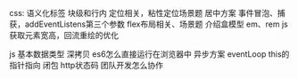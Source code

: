 css: 
语义化标签
块级和行内
定位相关，粘性定位场景题
居中方案
事件冒泡、捕获，addEventListens第三个参数
flex布局相关、场景题
介绍盒模型
em、rem
js获取元素宽高，回流重绘的优化

js
基本数据类型
深拷贝
es6怎么直接运行在浏览器中
异步方案
eventLoop
this的指针指向
闭包
http状态码
团队开发怎么协作